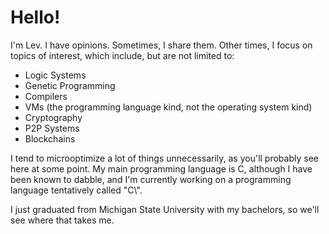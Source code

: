 # Hello!

I'm Lev. I have opinions. Sometimes, I share them. Other times, I focus on topics of interest, which include, but are not limited to:
 - Logic Systems
 - Genetic Programming
 - Compilers
 - VMs (the programming language kind, not the operating system kind)
 - Cryptography
 - P2P Systems
 - Blockchains

I tend to microoptimize a lot of things unnecessarily, as you'll probably see here at some point. My main programming language is C, although I have been known to dabble, and I'm currently working on a programming language tentatively called "C\\".

I just graduated from Michigan State University with my bachelors, so we'll see where that takes me.



